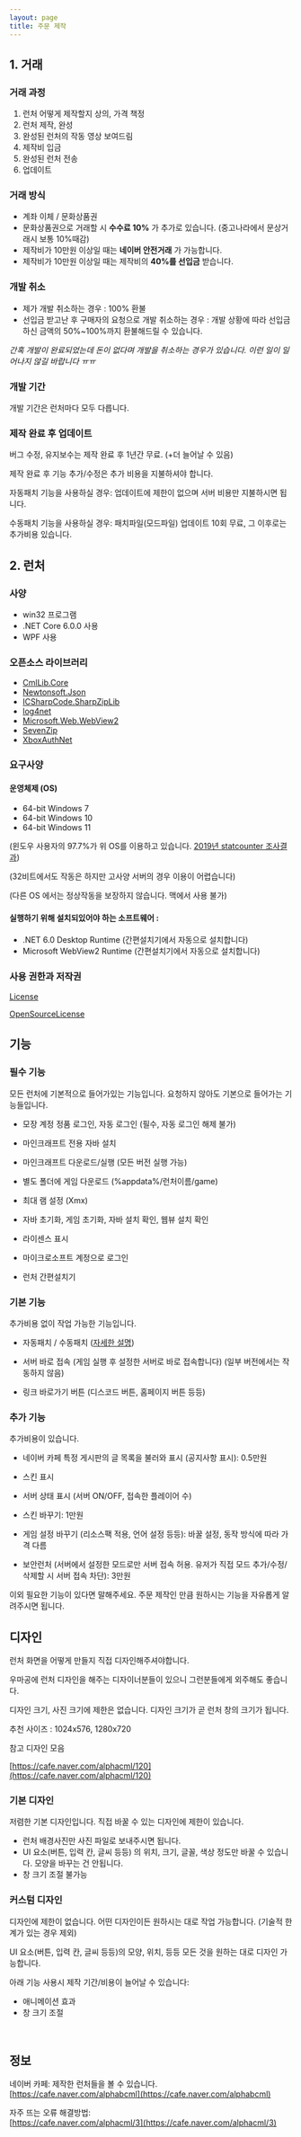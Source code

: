 ```yaml
---
layout: page
title: 주문 제작
---
```


## 1. 거래

### 거래 과정​

1. 런처 어떻게 제작할지 상의, 가격 책정
2. 런처 제작, 완성
3. 완성된 런처의 작동 영상 보여드림
4. 제작비 입금
5. 완성된 런처 전송
6. 업데이트 

### 거래 방식​

- 계좌 이체 / 문화상품권
- 문화상품권으로 거래할 시 **수수료 10%** 가 추가로 있습니다. (중고나라에서 문상거래시 보통 10%때감)
- 제작비가 10만원 이상일 때는 **네이버 안전거래** 가 가능합니다.
- 제작비가 10만원 이상일 때는 제작비의 **40%를 선입금** 받습니다. 

### 개발 취소

- 제가 개발 취소하는 경우 : 100% 환불
- 선입금 받고난 후 구매자의 요청으로 개발 취소하는 경우 : 개발 상황에 따라 선입금하신 금액의 50%~100%까지 환불해드릴 수 있습니다. 

*간혹 개발이 완료되었는데 돈이 없다며 개발을 취소하는 경우가 있습니다. 이런 일이 일어나지 않길 바랍니다 ㅠㅠ*

### 개발 기간

개발 기간은 런처마다 모두 다릅니다.

### 제작 완료 후 업데이트

버그 수정, 유지보수는 제작 완료 후 1년간 무료. (+더 늘어날 수 있음)

제작 완료 후 기능 추가/수정은 추가 비용을 지불하셔야 합니다. 

자동패치 기능을 사용하실 경우: 업데이트에 제한이 없으며 서버 비용만 지불하시면 됩니다.

수동패치 기능을 사용하실 경우: 패치파일(모드파일) 업데이트 10회 무료, 그 이후로는 추가비용 있습니다.

## 2. 런처

### 사양

- win32 프로그램
- .NET Core 6.0.0 사용
- WPF 사용

### 오픈소스 라이브러리

- [CmlLib.Core](https://github.com/CmlLib/CmlLib.Core/wiki/Licenses-and-Dependencies)
- [Newtonsoft.Json](https://github.com/JamesNK/Newtonsoft.Json/blob/master/LICENSE.md)
- [ICSharpCode.SharpZipLib](https://github.com/icsharpcode/SharpZipLib/blob/master/LICENSE.txt)
- [log4net](https://logging.apache.org/log4net/license.html)
- [Microsoft.Web.WebView2](https://developer.microsoft.com/en-us/microsoft-edge/webview2/)
- [SevenZip](https://www.7-zip.org/sdk.html)
- [XboxAuthNet](https://github.com/AlphaBs/XboxAuthNet)

### 요구사양

#### 운영체제 (OS)

- 64-bit Windows 7
- 64-bit Windows 10
- 64-bit Windows 11

(윈도우 사용자의 97.7%가 위 OS를 이용하고 있습니다. [2019년 statcounter 조사결과](https://gs.statcounter.com/windows-version-market-share/desktop/south-korea))

(32비트에서도 작동은 하지만 고사양 서버의 경우 이용이 어렵습니다)

(다른 OS 에서는 정상작동을 보장하지 않습니다. 맥에서 사용 불가)

#### 실행하기 위해 설치되있어야 하는 소프트웨어 :

- .NET 6.0 Desktop Runtime (간편설치기에서 자동으로 설치합니다)
- Microsoft WebView2 Runtime (간편설치기에서 자동으로 설치합니다) 

### 사용 권한과 저작권

[License]({{site.url}}/pages/License)

[OpenSourceLicense]({{site.url}}/pages/OpenSourceLicense)

## 기능

### 필수 기능

모든 런처에 기본적으로 들어가있는 기능입니다. 요청하지 않아도 기본으로 들어가는 기능들입니다.

- 모장 계정 정품 로그인, 자동 로그인 (필수, 자동 로그인 해제 불가)

- 마인크래프트 전용 자바 설치

- 마인크래프트 다운로드/실행 (모든 버전 실행 가능)

- 별도 폴더에 게임 다운로드 (%appdata%/런처이름/game)

- 최대 램 설정 (Xmx)

- 자바 초기화, 게임 초기화, 자바 설치 확인, 웹뷰 설치 확인

- 라이센스 표시

- 마이크로소프트 계정으로 로그인

- 런처 간편설치기

### 기본 기능

추가비용 없이 작업 가능한 기능입니다.

- 자동패치 / 수동패치 ([자세한 설명](https://cafe.naver.com/alphacml/35))

- 서버 바로 접속 (게임 실행 후 설정한 서버로 바로 접속합니다) (일부 버전에서는 작동하지 않음)

- 링크 바로가기 버튼 (디스코드 버튼, 홈페이지 버튼 등등)

### 추가 기능

추가비용이 있습니다.

- 네이버 카페 특정 게시판의 글 목록을 불러와 표시 (공지사항 표시): 0.5만원

- 스킨 표시

- 서버 상태 표시 (서버 ON/OFF, 접속한 플레이어 수)

- 스킨 바꾸기: 1만원

- 게임 설정 바꾸기 (리소스팩 적용, 언어 설정 등등): 바꿀 설정, 동작 방식에 따라 가격 다름

- 보안런처 (서버에서 설정한 모드로만 서버 접속 허용. 유저가 직접 모드 추가/수정/삭제할 시 서버 접속 차단): 3만원

이외 필요한 기능이 있다면 말해주세요. 주문 제작인 만큼 원하시는 기능을 자유롭게 알려주시면 됩니다.

## 디자인

런처 화면을 어떻게 만들지 직접 디자인해주셔야합니다.

우마공에 런처 디자인을 해주는 디자이너분들이 있으니 그런분들에게 외주해도 좋습니다.

디자인 크기, 사진 크기에 제한은 없습니다. 디자인 크기가 곧 런처 창의 크기가 됩니다. 

추천 사이즈 : 1024x576, 1280x720

참고 디자인 모음

[https://cafe.naver.com/alphacml/120](https://cafe.naver.com/alphacml/120)

### 기본 디자인

저렴한 기본 디자인입니다. 직접 바꿀 수 있는 디자인에 제한이 있습니다.

- 런처 배경사진만 사진 파일로 보내주시면 됩니다.
- UI 요소(버튼, 입력 칸, 글씨 등등) 의 위치, 크기, 글꼴, 색상 정도만 바꿀 수 있습니다. 모양을 바꾸는 건 안됩니다.
- 창 크기 조절 불가능

### 커스텀 디자인

디자인에 제한이 없습니다. 어떤 디자인이든 원하시는 대로 작업 가능합니다. (기술적 한계가 있는 경우 제외)

UI 요소(버튼, 입력 칸, 글씨 등등)의 모양, 위치, 등등 모든 것을 원하는 대로 디자인 가능합니다. 

아래 기능 사용시 제작 기간/비용이 늘어날 수 있습니다:   

- 애니메이션 효과
- 창 크기 조절  

​
## 정보

네이버 카페: 제작한 런처들을 볼 수 있습니다.   
[https://cafe.naver.com/alphabcml](https://cafe.naver.com/alphabcml)

자주 뜨는 오류 해결방법:   
[https://cafe.naver.com/alphacml/3](https://cafe.naver.com/alphacml/3)

